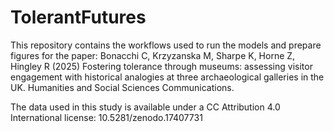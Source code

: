# TolerantFutures
 
This repository contains the workflows used to run the models and prepare figures for the paper: Bonacchi C, Krzyzanska M, Sharpe K, Horne Z, Hingley R (2025) Fostering tolerance through museums: assessing visitor engagement with historical analogies at three archaeological galleries in the UK. Humanities and Social Sciences Communications.

The data used in this study is available under a CC Attribution 4.0 International license:  10.5281/zenodo.17407731 
